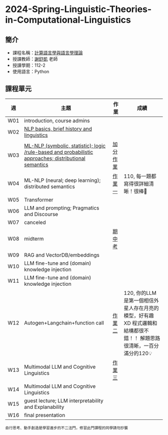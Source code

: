 # 2024-Spring-Linguistic-Theories-in-Computational-Linguistics
## 簡介
* 課程名稱：[計算語言學與語言學理論](https://coursemap.aca.ntu.edu.tw/course_map_all/course.php?code=142+D0200)
* 授課教師：[謝舒凱](http://ai.robo.ntu.edu.tw/personal.php?id=69) 老師
* 授課學期：112-2
* 使用語言：Python
 
## 課程單元
|週|主題|作業|成績|
|----|----|----|----|
|W01|introduction, course admins|||
|W02|[NLP basics, brief history and linguistics](https://hackmd.io/@895n2PoiTf6zr08FjTMQ_Q/BJOwdO43T/https%3A%2F%2Fhackmd.io%2F%40895n2PoiTf6zr08FjTMQ_Q%2FrJAsDON26)|||
|W03|[ML-NLP (symbolic, statistic); logic /rule-based and probabilistic approaches; distributional semantics](https://hackmd.io/@895n2PoiTf6zr08FjTMQ_Q/BJOwdO43T/https%3A%2F%2Fhackmd.io%2F%40895n2PoiTf6zr08FjTMQ_Q%2Fryiw1bwp6)|[加分作業](https://github.com/sleeping-psystudent/2024-Spring-Linguistic-Theories-in-Computational-Linguistics/tree/main/%E5%8A%A0%E5%88%86%E4%BD%9C%E6%A5%AD%EF%BC%9A%20bigram)||
|W04|ML-NLP (neural; deep learning); distributed semantics|[作業一](https://github.com/sleeping-psystudent/2024-Spring-Linguistic-Theories-in-Computational-Linguistics/tree/main/%E4%BD%9C%E6%A5%AD%E4%B8%80%EF%BC%9A%E4%B8%AD%E6%96%87%E8%A9%9E%E6%84%8F%E8%87%AA%E5%8B%95%E6%A8%99%E8%A8%98%E6%87%89%E7%94%A8)|110, 每一題都寫得很詳細清晰！很棒💖|
|W05|Transformer|||
|W06|LLM and prompting; Pragmatics and Discourse|||
|W07|canceled|||
|W08|midterm|[期中考](https://github.com/sleeping-psystudent/2024-Spring-Linguistic-Theories-in-Computational-Linguistics/tree/main/%E6%9C%9F%E4%B8%AD%E8%80%83)||
|W09|RAG and VectorDB/embeddings|||
|W10|LLM fine-tune and (domain) knowledge injection|||
|W11|LLM fine-tune and (domain) knowledge injection|||
|W12|Autogen+Langchain+function call|[作業二](https://github.com/sleeping-psystudent/2024-Spring-Linguistic-Theories-in-Computational-Linguistics/tree/main/%E4%BD%9C%E6%A5%AD%E4%BA%8C%EF%BC%9ALangChain)|120, 你的LLM是第一個相信外星人存在月亮的模型，好有趣XD 程式邏輯和結構都很不錯！！ 解題思路很清晰，一百分滿分的120💡 |
|W13|Multimodal LLM and Cognitive Linguistics|[作業三](https://github.com/sleeping-psystudent/2024-Spring-Linguistic-Theories-in-Computational-Linguistics/tree/main/%E4%BD%9C%E6%A5%AD%E4%B8%89%EF%BC%9AGradio)||
|W14|Multimodal LLM and Cognitive Linguistics|||
|W15|guest lecture; LLM interpretability and Explanability|||
|W16|final presentation|||

    自行思考、動手創造是學習進步的不二法門，修習此門課程的同學請勿抄襲
